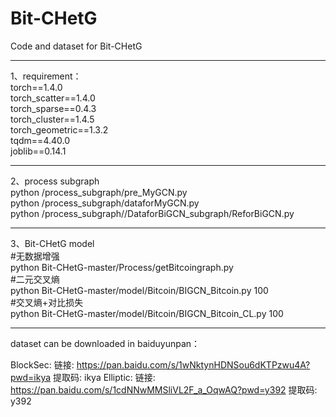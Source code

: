# Bit-CHetG
Code and dataset for Bit-CHetG    
****  
1、requirement：  
torch==1.4.0   
torch_scatter==1.4.0  
torch_sparse==0.4.3  
torch_cluster==1.4.5  
torch_geometric==1.3.2  
tqdm==4.40.0  
joblib==0.14.1  
****  
2、process subgraph  
python /process_subgraph/pre_MyGCN.py  
python /process_subgraph/dataforMyGCN.py  
python /process_subgraph//DataforBiGCN_subgraph/ReforBiGCN.py  
****  
3、Bit-CHetG model  
#无数据增强  
python Bit-CHetG-master/Process/getBitcoingraph.py  
#二元交叉熵  
python Bit-CHetG-master/model/Bitcoin/BIGCN_Bitcoin.py 100  
#交叉熵+对比损失  
python Bit-CHetG-master/model/Bitcoin/BIGCN_Bitcoin_CL.py 100  

****
dataset can be downloaded in baiduyunpan：

BlockSec:
链接: https://pan.baidu.com/s/1wNktynHDNSou6dKTPzwu4A?pwd=ikya 提取码: ikya 
Elliptic:
链接: https://pan.baidu.com/s/1cdNNwMMSliVL2F_a_OqwAQ?pwd=y392 提取码: y392
